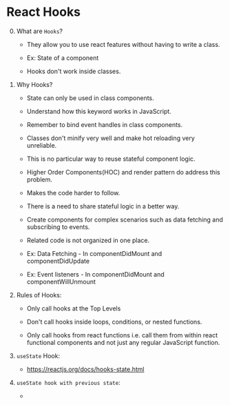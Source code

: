 # React Hooks

0. What are ```Hooks```?

    - They allow you to use react features without having to write a class.

    - Ex: State of a component

    - Hooks don't work inside classes.

1. Why Hooks?

    - State can only be used in class components.

    - Understand how this keyword works in JavaScript.

    - Remember to bind event handles in class components.

    - Classes don't minify very well and make hot reloading very unreliable.

    - This is no particular way to reuse stateful component logic.

    - Higher Order Components(HOC) and render pattern do address this problem.

    - Makes the code harder to follow.

    - There is a need to share stateful logic in a better way.

    - Create components for complex scenarios such as data fetching and subscribing to events.

    - Related code is not organized in one place.

    - Ex: Data Fetching - In componentDidMount and componentDidUpdate

    - Ex: Event listeners - In componentDidMount and componentWillUnmount

2. Rules of Hooks:

    - Only call hooks at the Top Levels

    - Don't call hooks inside loops, conditions, or nested functions.

    - Only call hooks from react functions i.e. call them from within react functional components and not just any regular JavaScript function.

3. ```useState``` Hook:

    - https://reactjs.org/docs/hooks-state.html

4. ```useState hook with previous state```:

    - 